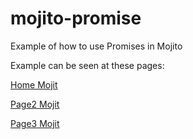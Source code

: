 mojito-promise
==============

Example of how to use Promises in Mojito

Example can be seen at these pages:

[Home Mojit](http://temp.itsasbreuk.nl)

[Page2 Mojit](http://temp.itsasbreuk.nl/page2.html)

[Page3 Mojit](http://temp.itsasbreuk.nl/page3.html)
